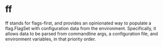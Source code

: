 # ff

ff stands for flags-first, and provides an opinionated way to populate a
flag.FlagSet with configuration data from the environment. Specifically, it
allows data to be parsed from commandline args, a configuration file, and
environment variables, in that priority order.

